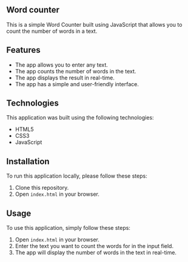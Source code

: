 ## Word counter


This is a simple Word Counter built using JavaScript that allows you to count the number of words in a text.


## Features

- The app allows you to enter any text.
- The app counts the number of words in the text.
- The app displays the result in real-time.
- The app has a simple and user-friendly interface.


## Technologies

This application was built using the following technologies:

- HTML5
- CSS3
- JavaScript


## Installation

To run this application locally, please follow these steps:

1. Clone this repository.
2. Open `index.html` in your browser.


## Usage

To use this application, simply follow these steps:

1. Open `index.html` in your browser.
2. Enter the text you want to count the words for in the input field.
3. The app will display the number of words in the text in real-time.

